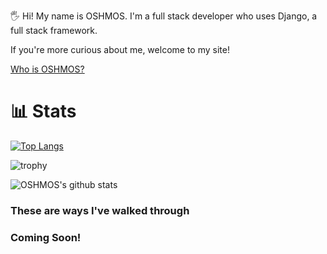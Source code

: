 🖐 Hi! My name is OSHMOS.
I'm a full stack developer who uses Django, a full stack framework.

If you're more curious about me, welcome to my site!

[Who is OSHMOS?](https://oshmos.github.io/)

# 📊 Stats
[![Top Langs](https://github-readme-stats.vercel.app/api/top-langs/?username=OSHMOS)](https://github.com/anuraghazra/github-readme-stats)

![trophy](https://github-profile-trophy.vercel.app/?username=OSHMOS)

![OSHMOS's github stats](https://github-readme-stats.vercel.app/api?username=OSHMOS&show_icons=true)

### These are ways I've walked through

### Coming Soon!
<!-- <img src ="https://encrypted-tbn0.gstatic.com/images?q=tbn:ANd9GcTc46MZEX4mKnOndJ3VJlE-l_vRPyWnu8Dh-Q&usqp=CAU" width="100%" height="62.5%"> -->

<!--
**OSHMOS/OSHMOS** is a ✨ _special_ ✨ repository because its `README.md` (this file) appears on your GitHub profile.

Here are some ideas to get you started:

- 🔭 I’m currently working on ...
- 🌱 I’m currently learning ...
- 👯 I’m looking to collaborate on ...
- 🤔 I’m looking for help with ...
- 💬 Ask me about ...
- 📫 How to reach me: ...
- 😄 Pronouns: ...
- ⚡ Fun fact: ...
-->
